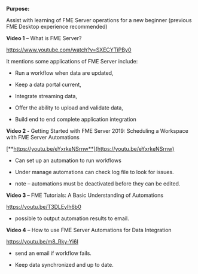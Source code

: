 **Purpose:**

Assist with learning of FME Server operations for a new beginner (previous FME Desktop experience recommended)

**Video 1** – What is FME Server?

<https://www.youtube.com/watch?v=SXECYTiPBy0>

It mentions some applications of FME Server include:

- Run a workflow when data are updated,

- Keep a data portal current,

- Integrate streaming data,

- Offer the ability to upload and validate data,

- Build end to end complete application integration

**Video 2 -** Getting Started with FME Server 2019: Scheduling a Workspace with FME Server Automations

[**https://youtu.be/eYxrkeNSrnw**](https://youtu.be/eYxrkeNSrnw)

- Can set up an automation to run workflows

- Under manage automations can check log file to look for issues.

- note – automations must be deactivated before they can be edited.

**Video 3 –** FME Tutorials: A Basic Understanding of Automations

<https://youtu.be/T3DLEylh6b0>

- possible to output automation results to email.

**Video 4** – How to use FME Server Automations for Data Integration

<https://youtu.be/m8_Rky-Yi6I>

- send an email if workflow fails.

- Keep data synchronized and up to date.
